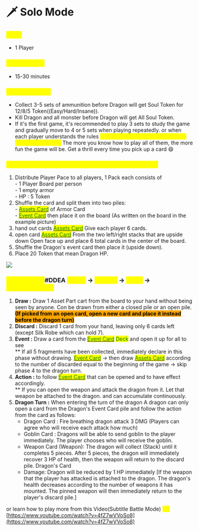 # 🗡 Solo Mode

### <mark style="color:yellow;">Need</mark>

* 1 Player

### <mark style="color:yellow;">Playing Time</mark>

* 15-30 minutes

### <mark style="color:yellow;">Win conditions</mark>

* Collect 3-5 sets of ammunition before Dragon will get Soul Token for 12/8/5 Token((Easy/Hard/Insane)).
* Kill Dragon and all monster before Dragon will get All Soul Token.
* If it's the first game, it's recommended to play 3 sets to study the game and gradually move to 4 or 5 sets when playing repeatedly. or when each player understands the rules <mark style="color:yellow;">**Understand the special abilities of each set of armor.**</mark> The more you know how to play all of them, the more fun the game will be. Get a thrill every time you pick up a card :smile:

### <mark style="color:yellow;">Preparing the game/ SET UP (Basic Beginner Mode)</mark>

1. Distribute Player Pace to all players, 1 Pack each consists of\
   \- 1 Player Board per person \
   \- 1 empty armor\
   \- HP : 5 Token
2. Shuffle the card and split them into two piles:\
   \- [<mark style="color:green;">Assets Card</mark>](../armor/) of Armor Card\
   \- [<mark style="color:green;">Event Card</mark>](../event-card.md) then place it on the board (As written on the board in the example picture)
3. hand out cards [<mark style="color:green;">Assets Card</mark>](../armor/) Give each player 6 cards.
4. open card [<mark style="color:green;">Assets Card</mark>](../armor/) From the two left/right stacks that are upside down Open face up and place 6 total cards in the center of the board.
5. Shuffle the Dragon's event card then place it (upside down).
6. Place 20 Token that mean Dragon HP.

![](../.gitbook/assets/282106204\_815408646100838\_4003347213847016255\_n.jpg)

### <mark style="color:yellow;">How to play (</mark>#DDEA <mark style="color:yellow;">: Draw</mark> -> <mark style="color:yellow;">Discard</mark> -> <mark style="color:yellow;">Event</mark> -> <mark style="color:yellow;">Action)+Dragon</mark>

1. **Draw :** Draw 1 Asset Part cart from the board to your hand without being seen by anyone. Con be drawn from either a closed pile or an open pile. <mark style="background-color:orange;">**(If picked from an open card, open a new card and place it instead before the dragon turn)**</mark>
2. **Discard :** Discard 1 card from your hand, leaving only 6 cards left (except Silk Robe which can hold 7).
3. **Event :** Draw a card from the [<mark style="color:green;">Event Card</mark>](../event-card.md) <mark style="color:green;">Deck</mark> and open it up for all to see\
   \*\* If all 5 fragments have been collected, immediately declare in this phase without drawing. [<mark style="color:green;">Event Card</mark>](../event-card.md) -> then draw [<mark style="color:green;">Assets Card</mark>](../armor/) according to the number of discarded equal to the beginning of the game -> skip phase 4 to the dragon turn.
4. **Action :** to follow [<mark style="color:green;">Event Card</mark>](../event-card.md) that can be opened and to have effect accordingly.\
   \*\* If you can open the weapon and attack the dragon from it. Let that weapon be attached to the dragon. and can accumulate continuously.
5. **Dragon Turn :** When entering the turn of the dragon A dragon can only open a card from the Dragon's Event Card pile and follow the action from the card as follows:
   * Dragon Card : Fire breathing dragon attack 3 DMG (Players can agree who will receive each attack how much)
   * Goblin Card : Dragons will be able to send goblin to the player immediately. The player chooses who will receive the goblin.
   * Weapon Card (Weapon): The dragon will collect (Stack) until it completes 5 pieces. After 5 pieces, the dragon will immediately recover 3 HP of health, then the weapon will return to the discard pile. Dragon's Card
   * Damage: Dragon will be reduced by 1 HP immediately \[If the weapon that the player has attacked is attached to the dragon. The dragon's health decreases according to the number of weapons it has mounted. The pinned weapon will then immediately return to the player's discard pile.]

or learn how to play more from this Video(Subtitle Battle Mode) <mark style="color:yellow;">**>>**</mark> [https://www.youtube.com/watch?v=4fZ7wVVoSo8](https://www.youtube.com/watch?v=4fZ7wVVoSo8)
